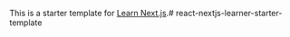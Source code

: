 This is a starter template for [Learn Next.js](https://nextjs.org/learn).# react-nextjs-learner-starter-template
